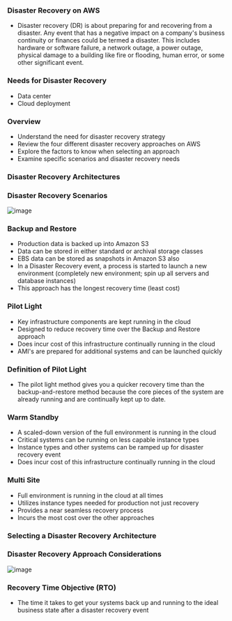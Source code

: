### Disaster Recovery on AWS

* Disaster recovery (DR) is about preparing for and recovering from a disaster. Any event that has a negative impact on a company's business continuity or finances could be termed a disaster. This includes hardware or software failure, a network outage, a power outage, physical damage to a building like fire or flooding, human error, or some other significant event.

### Needs for Disaster Recovery

* Data center
* Cloud deployment

### Overview

* Understand the need for disaster recovery strategy
* Review the four different disaster recovery approaches on AWS
* Explore the factors to know when selecting an approach
* Examine specific scenarios and disaster recovery needs

### Disaster Recovery Architectures

### Disaster Recovery Scenarios

![image](https://user-images.githubusercontent.com/114364831/214601099-4daf5d08-d767-4154-9de2-6f9ad66b8d21.png)

### Backup and Restore

* Production data is backed up into Amazon S3
* Data can be stored in either standard or archival storage classes
* EBS data can be stored as snapshots in Amazon S3 also
* In a Disaster Recovery event, a process is started to launch a new environment (completely new environment; spin up all servers and database instances)
* This approach has the longest recovery time (least cost)

### Pilot Light

* Key infrastructure components are kept running in the cloud
* Designed to reduce recovery time over the Backup and Restore approach
* Does incur cost of this infrastructure continually running in the cloud
* AMI's are prepared for additional systems and can be launched quickly

### Definition of Pilot Light  

* The pilot light method gives you a quicker recovery time than the backup-and-restore method because the core pieces of the system are already running and are continually kept up to date.

### Warm Standby

* A scaled-down version of the full environment is running in the cloud
* Critical systems can be running on less capable instance types
* Instance types and other systems can be ramped up for disaster recovery event
* Does incur cost of this infrastructure continually running in the cloud

### Multi Site

* Full environment is running in the cloud at all times
* Utilizes instance types needed for production not just recovery
* Provides a near seamless recovery process
* Incurs the most cost over the other approaches

### Selecting a Disaster Recovery Architecture

### Disaster Recovery Approach Considerations

![image](https://user-images.githubusercontent.com/114364831/214620361-e8ad3fc5-e42f-4f13-806f-3e3e38a95f27.png)

### Recovery Time Objective (RTO)

* The time it takes to get your systems back up and running to the ideal business state after a disaster recovery event

